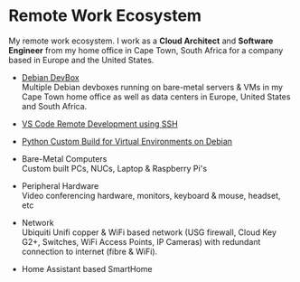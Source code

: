 # Remote Work Ecosystem

My remote work ecosystem. I work as a **Cloud Architect** and **Software Engineer** from my home office in Cape Town, South Africa for a company based in Europe and the United States.

* [Debian DevBox](https://github.com/joshuasa/remote-work-ecosystem/blob/main/content/debian-devbox.md)<br>
Multiple Debian devboxes running on bare-metal servers & VMs in my Cape Town home office as well as data centers in Europe, United States and South Africa.

* [VS Code Remote Development using SSH](https://github.com/joshuasa/remote-work-ecosystem/blob/main/content/vscode-remote-ssh.md)

* [Python Custom Build for Virtual Environments on Debian](https://github.com/joshuasa/remote-work-ecosystem/blob/main/content/python-debian-custom-build.md)

* Bare-Metal Computers<br>
Custom built PCs, NUCs, Laptop & Raspberry Pi's

* Peripheral Hardware<br>
Video conferencing hardware, monitors, keyboard & mouse, headset, etc

* Network<br>
Ubiquiti Unifi copper & WiFi based network (USG firewall, Cloud Key G2+, Switches, WiFi Access Points, IP Cameras) with redundant connection to internet (fibre & WiFi).

* Home Assistant based SmartHome